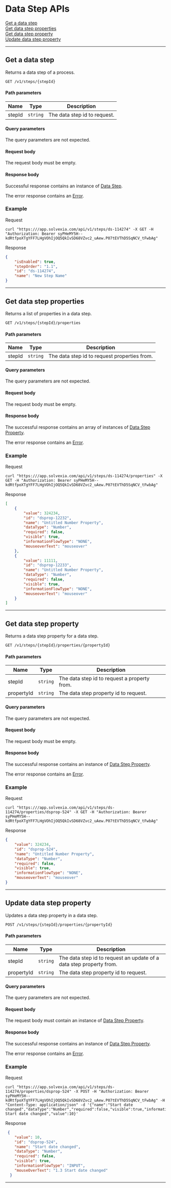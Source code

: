 # Data Step APIs

[Get a data step](#get-a-data-step)  
[Get data step properties](#get-data-step-properties)  
[Get data step property](#get-data-step-property)  
[Update data step property](#update-data-step-property)

---

## Get a data step

Returns a data step of a process.

```apacheconfig
GET /v1/steps/{stepId}
```

#### Path parameters

| Name | Type | Description |
| ------------- |------------- | -------------|
| stepId | `string` | The data step id to request. |

#### Query parameters
The query parameters are not expected.

#### Request body

The request body must be empty.

#### Response body
Successful response contains an instance of [Data Step](../steps/datastep_schemas.md/#data-step).

The error response contains an [Error](../response_codes.md).

### Example

Request

```shell
curl "https:///app.solvexia.com/api/v1/steps/ds-114274" -X GET -H "Authorization: Bearer syPHeMY5H--kdRtfpoXTgYFF7LHgVOhIjOQ5QkIvSD68VZvc2_uAew.P07tEVThD5SqNCV_tFwbAg"
```

Response

```json
{
    "isEnabled": true,
    "stepOrder": "1.1",
    "id": "ds-114274",
    "name": "New Step Name"
}
```
---

## Get data step properties

Returns a list of properties in a data step.

```apacheconfig
GET /v1/steps/{stepId}/properties
```

#### Path parameters

| Name | Type | Description |
| ------------- |------------- | -------------|
| stepId | `string` | The data step id to request properties from. |

#### Query parameters
The query parameters are not expected.

#### Request body

The request body must be empty.

#### Response body
The successful response contains an array of instances of [Data Step Property](./datastep_schemas.md/#data-step-property).

The error response contains an [Error](../response_codes.md).

### Example

Request

```shell
curl "https:///app.solvexia.com/api/v1/steps/ds-114274/properties" -X GET -H "Authorization: Bearer syPHeMY5H--kdRtfpoXTgYFF7LHgVOhIjOQ5QkIvSD68VZvc2_uAew.P07tEVThD5SqNCV_tFwbAg"
```

Response

```json
[
    {
        "value": 324234,
        "id": "dsprop-12232",
        "name": "Untitled Number Property",
        "dataType": "Number",
        "required": false,
        "visible": true,
        "informationFlowType": "NONE",
        "mouseoverText": "mouseover"
    },
    {
        "value": 11111,
        "id": "dsprop-12233",
        "name": "Untitled Number Property",
        "dataType": "Number",
        "required": false,
        "visible": true,
        "informationFlowType": "NONE",
        "mouseoverText": "mouseover"
    }
]
```
---

## Get data step property

Returns a data step property for a data step.

```apacheconfig
GET /v1/steps/{stepId}/properties/{propertyId}
```

#### Path parameters

| Name | Type | Description |
| ------------- |------------- | -------------|
| stepId | `string` | The data step id to request a property from. |
| propertyId | `string` | The data step property id to request. |

#### Query parameters
The query parameters are not expected.

#### Request body

The request body must be empty.

#### Response body
The successful response contains an instance of [Data Step Property](./datastep_schemas.md/#data-step-property).

The error response contains an [Error](../response_codes.md).

### Example

Request

```shell
curl "https:///app.solvexia.com/api/v1/steps/ds-114274/properties/dsprop-524" -X GET -H "Authorization: Bearer syPHeMY5H--kdRtfpoXTgYFF7LHgVOhIjOQ5QkIvSD68VZvc2_uAew.P07tEVThD5SqNCV_tFwbAg"
```

Response

```json
{
    "value": 324234,
    "id": "dsprop-524",
    "name": "Untitled Number Property",
    "dataType": "Number",
    "required": false,
    "visible": true,
    "informationFlowType": "NONE",
    "mouseoverText": "mouseover"
}
```
---

## Update data step property

Updates a data step property in a data step.

```apacheconfig
POST /v1/steps/{stepId}/properties/{propertyId}
```

#### Path parameters

| Name | Type | Description |
| ------------- |------------- | -------------|
| stepId | `string` | The data step id to request an update of a data step property from. |
| propertyId | `string` | The data step property id to request. |

#### Query parameters
The query parameters are not expected.

#### Request body
The request body must contain an instance of [Data Step Property](./datastep_schemas.md/#data-step-property).

#### Response body
The successful response contains an instance of [Data Step Property](./datastep_schemas.md/#data-step-property).

The error response contains an [Error](../response_codes.md).

### Example

Request

```shell
curl "https:///app.solvexia.com/api/v1/steps/ds-114274/properties/dsprop-524" -X POST -H "Authorization: Bearer syPHeMY5H--kdRtfpoXTgYFF7LHgVOhIjOQ5QkIvSD68VZvc2_uAew.P07tEVThD5SqNCV_tFwbAg" -H "Content-Type: application/json" -d '{"name":"Start date changed","dataType":"Number","required":false,"visible":true,"informationFlowType":"INPUT","mouseOverText":"1.3 Start date changed","value":10}'
```

Response

```json
 {
    "value": 10,
    "id": "dsprop-524",
    "name": "Start date changed",
    "dataType": "Number",
    "required": false,
    "visible": true,
    "informationFlowType": "INPUT",
    "mouseOverText": "1.3 Start date changed"
  }
```
---